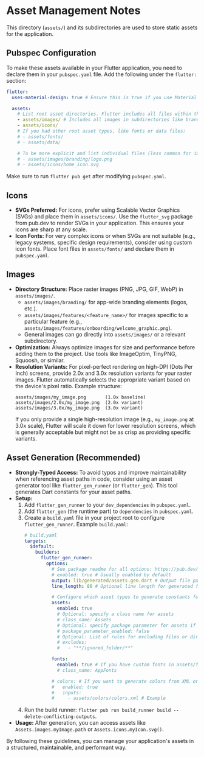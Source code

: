 # Asset Management Notes

This directory (`assets/`) and its subdirectories are used to store static assets for the application.

## Pubspec Configuration
To make these assets available in your Flutter application, you need to declare them in your `pubspec.yaml` file. Add the following under the `flutter:` section:

```yaml
flutter:
  uses-material-design: true # Ensure this is true if you use Material Design icons/widgets

  assets:
    # List root asset directories. Flutter includes all files within these directories.
    - assets/images/ # Includes all images in subdirectories like branding/ and features/
    - assets/icons/
    # If you had other root asset types, like fonts or data files:
    # - assets/fonts/
    # - assets/data/

    # To be more explicit and list individual files (less common for images/icons unless specific ones):
    # - assets/images/branding/logo.png
    # - assets/icons/home_icon.svg
```
Make sure to run `flutter pub get` after modifying `pubspec.yaml`.

## Icons
-   **SVGs Preferred:** For icons, prefer using Scalable Vector Graphics (SVGs) and place them in `assets/icons/`. Use the `flutter_svg` package from pub.dev to render SVGs in your application. This ensures your icons are sharp at any scale.
-   **Icon Fonts:** For very complex icons or when SVGs are not suitable (e.g., legacy systems, specific design requirements), consider using custom icon fonts. Place font files in `assets/fonts/` and declare them in `pubspec.yaml`.

## Images
-   **Directory Structure:** Place raster images (PNG, JPG, GIF, WebP) in `assets/images/`.
    -   `assets/images/branding/` for app-wide branding elements (logos, etc.).
    -   `assets/images/features/<feature_name>/` for images specific to a particular feature (e.g., `assets/images/features/onboarding/welcome_graphic.png`).
    -   General images can go directly into `assets/images/` or a relevant subdirectory.
-   **Optimization:** Always optimize images for size and performance before adding them to the project. Use tools like ImageOptim, TinyPNG, Squoosh, or similar.
-   **Resolution Variants:** For pixel-perfect rendering on high-DPI (Dots Per Inch) screens, provide 2.0x and 3.0x resolution variants for your raster images. Flutter automatically selects the appropriate variant based on the device's pixel ratio.
    Example structure:
    ```
    assets/images/my_image.png       (1.0x baseline)
    assets/images/2.0x/my_image.png  (2.0x variant)
    assets/images/3.0x/my_image.png  (3.0x variant)
    ```
    If you only provide a single high-resolution image (e.g., `my_image.png` at 3.0x scale), Flutter will scale it down for lower resolution screens, which is generally acceptable but might not be as crisp as providing specific variants.

## Asset Generation (Recommended)
-   **Strongly-Typed Access:** To avoid typos and improve maintainability when referencing asset paths in code, consider using an asset generator tool like `flutter_gen_runner` (or `flutter_gen`). This tool generates Dart constants for your asset paths.
-   **Setup:**
    1.  Add `flutter_gen_runner` to your `dev_dependencies` in `pubspec.yaml`.
    2.  Add `flutter_gen` (the runtime part) to `dependencies` in `pubspec.yaml`.
    3.  Create a `build.yaml` file in your project root to configure `flutter_gen_runner`.
        Example `build.yaml`:
        ```yaml
        # build.yaml
        targets:
          $default:
            builders:
              flutter_gen_runner:
                options:
                  # See package readme for all options: https://pub.dev/packages/flutter_gen_runner
                  # enabled: true # Usually enabled by default
                  output: lib/generated/assets.gen.dart # Output file path
                  line_length: 80 # Optional line length for generated file

                  # Configure which asset types to generate constants for
                  assets:
                    enabled: true
                    # Optional: specify a class name for assets
                    # class_name: Assets
                    # Optional: specify package parameter for assets if assets are located in a package.
                    # package_parameter_enabled: false
                    # Optional: List of rules for excluding files or directories from generation.
                    # excludes:
                    #   - "**/ignored_folder/**"

                  fonts:
                    enabled: true # If you have custom fonts in assets/fonts/
                    # class_name: AppFonts

                  # colors: # If you want to generate colors from XML or other definition files
                  #   enabled: true
                  #   inputs:
                  #     - assets/colors/colors.xml # Example
        ```
    4.  Run the build runner: `flutter pub run build_runner build --delete-conflicting-outputs`.
-   **Usage:** After generation, you can access assets like `Assets.images.myImage.path` or `Assets.icons.myIcon.svg()`.

By following these guidelines, you can manage your application's assets in a structured, maintainable, and performant way.
